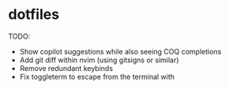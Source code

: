 # dotfiles

TODO:

- Show copilot suggestions while also seeing COQ completions
- Add git diff within nvim (using gitsigns or similar)
- Remove redundant keybinds
- Fix toggleterm to escape from the terminal with <esc>
